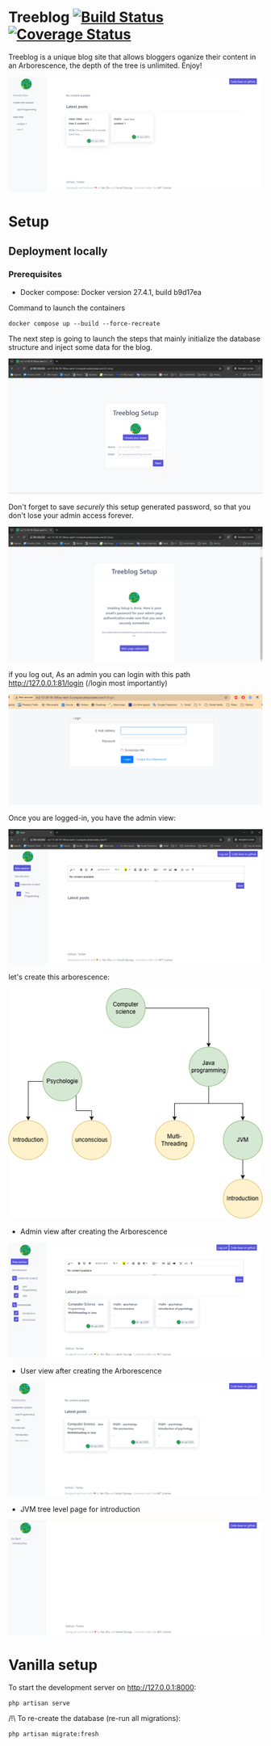 # Treeblog [![Build Status](https://travis-ci.org/isqo/Treeblog.svg?branch=master)](https://travis-ci.org/isqo/Treeblog) [![Coverage Status](https://coveralls.io/repos/github/isqo/Treeblog/badge.svg?branch=master)](https://coveralls.io/github/isqo/Treeblog?branch=master)
Treeblog is a unique blog site that allows bloggers oganize their content in an Arborescence, the depth of the tree is unlimited. Enjoy!

<p align="center">
 <img src="https://github.com/isqo/Treeblog/blob/complete-readme/doc/treeblog.png">
</p>

# Setup

## Deployment locally
### Prerequisites
- Docker compose: Docker version 27.4.1, build b9d17ea

  
Command to launch the containers
```
docker compose up --build --force-recreate
```
The next step is going to launch the steps that mainly initialize the database structure and inject some data for the blog.

<p align="center">
 <img src="https://github.com/isqo/Treeblog/blob/master/doc/setup1.png">
</p>

Don't forget to save *securely* this setup generated password, so that you don't lose your admin access forever.

<p align="center">
<img src="https://github.com/isqo/Treeblog/blob/master/doc/setup2.png">
</p>

  if you log out, As an admin you can login with this path http://127.0.0.1:81/login (/login most importantly)
 
<p align="center">
<img src="https://github.com/isqo/Treeblog/blob/master/doc/login.png">
</p>

 Once you are logged-in, you have the admin view:
 
<p align="center">
<img src="https://github.com/isqo/Treeblog/blob/master/doc/admin-view.png">
</p>

let's create this arborescence:

<p align="center">
<img src="https://github.com/isqo/Treeblog/blob/master/doc/arborescence.png">
</p>

- Admin view after creating the Arborescence
<p align="center">
<img src="https://github.com/isqo/Treeblog/blob/master/doc/admin view.png">
</p>

- User view after creating the Arborescence
<p align="center">
<img src="https://github.com/isqo/Treeblog/blob/master/doc/user view.png">
</p>

- JVM tree level page for introduction
<p align="center">
<img src="https://github.com/isqo/Treeblog/blob/master/doc/jvm tree page.png">
</p>

# Vanilla setup
To start the development server on <http://127.0.0.1:8000>:

```
php artisan serve
```

/!\ To re-create the database (re-run all migrations):

```
php artisan migrate:fresh
```

